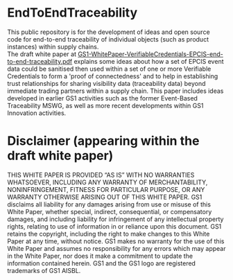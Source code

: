 # EndToEndTraceability

This public repository is for the development of ideas and open source code for end-to-end traceability of individual objects (such as product instances) within supply chains.  
The draft white paper at [GS1-WhitePaper-VerifiableCredentials-EPCIS-end-to-end-traceability.pdf](https://gs1.github.io/EndToEndTraceability/GS1-WhitePaper-VerifiableCredentials-EPCIS-end-to-end-traceability.pdf) explains some ideas about how a set of EPCIS event data could be sanitised then used within a set of one or more Verifiable Credentials to form a 'proof of connectedness' and to help in establishing trust relationships for sharing visibility data (traceability data) beyond immediate trading partners within a supply chain.  This paper includes ideas developed in earlier GS1 activities such as the former Event-Based Traceability MSWG, as well as more recent developments within GS1 Innovation activities.

# Disclaimer (appearing within the draft white paper)
THIS WHITE PAPER IS PROVIDED “AS IS” WITH NO WARRANTIES WHATSOEVER, INCLUDING ANY WARRANTY OF MERCHANTABILITY, NONINFRINGEMENT, FITNESS FOR PARTICULAR PURPOSE, OR ANY WARRANTY OTHERWISE ARISING OUT OF THIS WHITE PAPER. GS1 disclaims all liability for any damages arising from use or misuse of this White Paper, whether special, indirect, consequential, or compensatory damages, and including liability for infringement of any intellectual property rights, relating to use of information in or reliance upon this document.
GS1 retains the copyright, including the right to make changes to this White Paper at any time, without notice. GS1 makes no warranty for the use of this White Paper and assumes no responsibility for any errors which may appear in the White Paper, nor does it make a commitment to update the information contained herein. GS1 and the GS1 logo are registered trademarks of GS1 AISBL.


